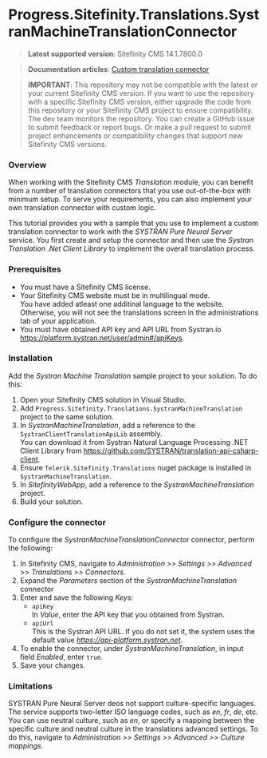 Progress.Sitefinity.Translations.SystranMachineTranslationConnector
===========================================

>**Latest supported version**: Sitefinity CMS 14.1.7800.0

>**Documentation articles**: [Custom translation connector](https://www.progress.com/documentation/sitefinity-cms/custom-translation-connector)

>**IMPORTANT**: This repository may not be compatible with the latest or your current Sitefinity CMS version. If you want to use the repository with a specific Sitefinity CMS version, either upgrade the code from this repository or your Sitefinity CMS project to ensure compatibility.<br/>
The dev team monitors the repository. You can create a GitHub issue to submit feedback or report bugs. Or make a pull request to submit project enhancements or compatibility changes that support new Sitefinity CMS versions.

### Overview

When working with the Sitefinity CMS *Translation* module, you can benefit from a number of translation connectors that you use out-of-the-box with minimum setup. To serve your requirements, you can also implement your own translation connector with custom logic. 

This tutorial provides you with a sample that you use to implement a custom translation connector to work with the *SYSTRAN Pure Neural Server* service. You first create and setup the connector and then use the *Systran Translation .Net Client Library* to implement the overall translation process.   

### Prerequisites
- You must have a Sitefinity CMS license.
- Your Sitefinity CMS website must be in multilingual mode.  
 You have added atleast one additinal language to the website. Otherwise, you will not see the translations screen in the administrations tab of your application.
- You must have obtained API key and API URL from Systran.io https://platform.systran.net/user/admin#/apiKeys.

### Installation

Add the *Systran Machine Translation* sample project to your solution. To do this:

1. Open your Sitefinity CMS solution in Visual Studio.
2. Add `Progress.Sitefinity.Translations.SystranMachineTranslation` project to the same solution.
3. In _SystranMachineTranslation_, add a reference to the `SystranClientTranslationApiLib` assembly.  
 You can download it from Systran Natural Language Processing .NET Client Library from https://github.com/SYSTRAN/translation-api-csharp-client.
4. Ensure `Telerik.Sitefinity.Translations` nuget package is installed in `SystranMachineTranslation`.
5. In _SitefinityWebApp_, add a reference to the *SystranMachineTranslation* project.
6. Build your solution.

### Configure the connector

To configure the *SystranMachineTranslationConnector* connector, perform the following:

1. In Sitefinity CMS, navigate to _Administration >> Settings >> Advanced >> Translations >> Connectors_.
2. Expand the _Parameters_ section of the _SystranMachineTranslation_ connector
3. Enter and save the following _Keys_:   
   - `apiKey`  
    In <i>Value</i>, enter the API key that you obtained from Systran.
   - `apiUrl`  
    This is the Systran API URL. If you do not set it, the system uses the default value *https://api-platform.systran.net*.
3. To enable the connector, under _SystranMachineTranslation_, in input field _Enabled_, enter `true`.
4. Save your changes.

### Limitations

SYSTRAN Pure Neural Server deos not support culture-specific languages. The service supports two-letter ISO language codes, such as _en_, _fr_, _de_, etc. You can use neutral culture, such as _en_, or specify a mapping between the specific culture and neutral culture in the translations advanced settings. To do this, navigate to <i>Administration >> Settings >> Advanced >> Culture mappings</i>.
